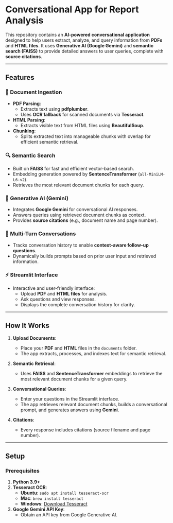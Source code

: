 # Conversational App for Report Analysis

This repository contains an **AI-powered conversational application** designed to help users extract, analyze, and query information from **PDFs** and **HTML files**. It uses **Generative AI (Google Gemini)** and **semantic search (FAISS)** to provide detailed answers to user queries, complete with **source citations**.

---

## Features

### 📄 Document Ingestion
- **PDF Parsing**:
  - Extracts text using **pdfplumber**.
  - Uses **OCR fallback** for scanned documents via **Tesseract**.
- **HTML Parsing**:
  - Extracts visible text from HTML files using **BeautifulSoup**.
- **Chunking**:
  - Splits extracted text into manageable chunks with overlap for efficient semantic retrieval.

### 🔍 Semantic Search
- Built on **FAISS** for fast and efficient vector-based search.
- Embedding generation powered by **SentenceTransformer** (`all-MiniLM-L6-v2`).
- Retrieves the most relevant document chunks for each query.

### 🤖 Generative AI (Gemini)
- Integrates **Google Gemini** for conversational AI responses.
- Answers queries using retrieved document chunks as context.
- Provides **source citations** (e.g., document name and page number).

### 🧠 Multi-Turn Conversations
- Tracks conversation history to enable **context-aware follow-up questions**.
- Dynamically builds prompts based on prior user input and retrieved information.

### ⚡ Streamlit Interface
- Interactive and user-friendly interface:
  - Upload **PDF** and **HTML files** for analysis.
  - Ask questions and view responses.
  - Displays the complete conversation history for clarity.

---

## How It Works

1. **Upload Documents**:
   - Place your **PDF** and **HTML** files in the `documents` folder.
   - The app extracts, processes, and indexes text for semantic retrieval.

2. **Semantic Retrieval**:
   - Uses **FAISS** and **SentenceTransformer** embeddings to retrieve the most relevant document chunks for a given query.

3. **Conversational Queries**:
   - Enter your questions in the Streamlit interface.
   - The app retrieves relevant document chunks, builds a conversational prompt, and generates answers using **Gemini**.

4. **Citations**:
   - Every response includes citations (source filename and page number).

---

## Setup 

### Prerequisites
1. **Python 3.9+**
2. **Tesseract OCR**:
   - **Ubuntu**: `sudo apt install tesseract-ocr`
   - **Mac**: `brew install tesseract`
   - **Windows**: [Download Tesseract](https://github.com/tesseract-ocr/tesseract)
3. **Google Gemini API Key**:
   - Obtain an API key from Google Generative AI.


